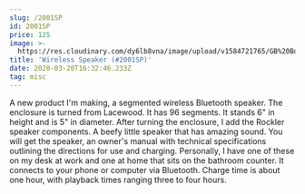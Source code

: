 ```yaml
---
slug: /2001SP
id: 2001SP
price: 125
image: >-
  https://res.cloudinary.com/dy6lb8vna/image/upload/v1584721765/GB%20Bowlworks%20Gallery/SP2001a.jpg
title: 'Wireless Speaker (#2001SP)'
date: 2020-03-20T16:32:46.233Z
tag: misc 
---
```

A new product I'm making, a segmented wireless Bluetooth speaker.  The enclosure is turned from Lacewood.  It has 96 segments.  It stands 6" in height and is 5" in diameter.  After turning the enclosure, I add the Rockler speaker components.  A beefy little speaker that has amazing sound.  You will get the speaker, an owner's manual with technical specifications outlining the directions for use and charging.  Personally, I have one of these on my desk at work and one at home that sits on the bathroom counter.  It connects to your phone or computer via Bluetooth.  Charge time is about one hour, with playback times ranging three to four hours.